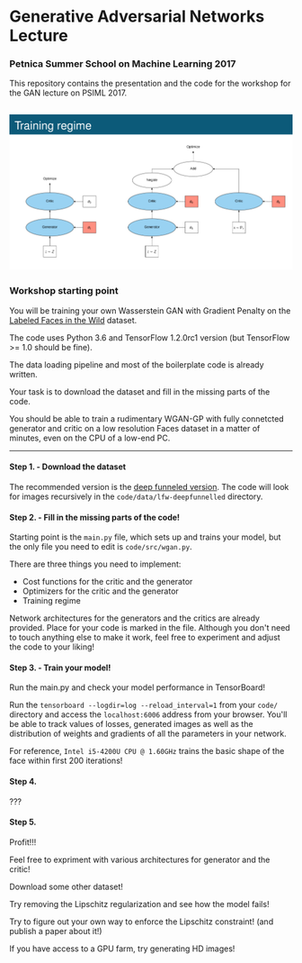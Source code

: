 # Generative Adversarial Networks Lecture

### Petnica Summer School on Machine Learning 2017

This repository contains the presentation and the code for the workshop for the GAN lecture on PSIML 2017.

![](assets/training_regime.png)
---

### Workshop starting point

You will be training your own Wasserstein GAN with Gradient Penalty on the [Labeled Faces in the Wild](http://vis-www.cs.umass.edu/lfw/) dataset.

The code uses Python 3.6 and TensorFlow 1.2.0rc1 version (but TensorFlow >= 1.0 should be fine).

The data loading pipeline and most of the boilerplate code is already written.

Your task is to download the dataset and fill in the missing parts of the code.

You should be able to train a rudimentary WGAN-GP with fully connetcted generator and critic on a low resolution Faces dataset in a matter of minutes, even on the CPU of a low-end PC.


---

#### Step 1. - Download the dataset
The recommended version is the [deep funneled version](http://vis-www.cs.umass.edu/lfw/lfw-deepfunneled.tgz). 
The code will look for images recursively in the `code/data/lfw-deepfunnelled` directory.

#### Step 2. - Fill in the missing parts of the code!

Starting point is the `main.py` file, which sets up and trains your model, but the only file you need to edit is `code/src/wgan.py`.

There are three things you need to implement: 
* Cost functions for the critic and the generator
* Optimizers for the critic and the generator
* Training regime

Network architectures for the generators and the critics are already provided. 
Place for your code is marked in the file. 
Although you don't need to touch anything else to make it work, feel free to experiment and adjust the code to your liking!

#### Step 3. - Train your model!

Run the main.py and check your model performance in TensorBoard!

Run the `tensorboard --logdir=log --reload_interval=1` from your `code/` directory and access the `localhost:6006` address from your browser.
You'll be able to track values of losses, generated images as well as the distribution of weights and gradients of all the parameters in your network.

For reference, `Intel i5-4200U CPU @ 1.60GHz` trains the basic shape of the face within first 200 iterations!

#### Step 4.
???

#### Step 5.
Profit!!!

Feel free to expriment with various architectures for generator and the critic! 

Download some other dataset! 

Try removing the Lipschitz regularization and see how the model fails!

Try to figure out your own way to enforce the Lipschitz constraint! (and publish a paper about it!)

If you have access to a GPU farm, try generating HD images! 
